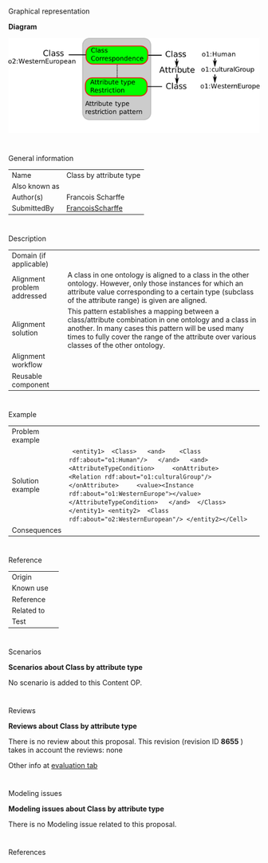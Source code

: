 # 

 Graphical representation



__Diagram__ 





[![Image:Class-by-attribute-type.png](./Class-by-attribute-type.png)](../Image/Class-by-attribute-type.png.md "Image:Class-by-attribute-type.png")





# 

 General information




|  |  |
| --- | --- |
|  Name  |  Class by attribute type  |
|  Also known as  |  |
|  Author(s)  |  Francois Scharffe  |
|  SubmittedBy  | [FrancoisScharffe](../User/FrancoisScharffe.md "User:FrancoisScharffe")  |



  





# 

 Description




|  |  |
| --- | --- |
|  Domain (if applicable)  |  |
|  Alignment problem addressed  |  A class in one ontology is aligned to a class in the other ontology. However, only those instances for which an attribute value corresponding to a certain type (subclass of the attribute range) is given are aligned.  |
|  Alignment solution  |  This pattern establishes a mapping between a class/attribute combination in one  ontology and a class in another. In many cases this pattern will be used many times to fully cover the range of the attribute over various classes of the other ontology.  |
|  Alignment workflow  |  |
|  Reusable component  |  |



  





# 

 Example




|  |  |
| --- | --- |
|  Problem example  |  |
|  Solution example  |  <Cell> ``` <entity1>  <Class>   <and>    <Class rdf:about="o1:Human"/>   </and>   <and>    <AttributeTypeCondition>     <onAttribute>      <Relation rdf:about="o1:culturalGroup"/>     </onAttribute>     <value><Instance rdf:about="o1:WesternEurope"></value>    </AttributeTypeCondition>   </and>  </Class> </entity1> <entity2>  <Class rdf:about="o2:WesternEuropean"/> </entity2></Cell>``` |
|  Consequences  |  |



  





# 

 Reference




|  |  |
| --- | --- |
|  Origin  |  |
|  Known use  |  |
|  Reference  |  |
|  Related to  |  |
|  Test  |  |



  





# 

 Scenarios




__Scenarios about Class by attribute type__ 


 No scenario is added to this Content OP.
 




# 

 Reviews




__Reviews about Class by attribute type__ 


 There is no review about this proposal.
This revision (revision ID
 __8655__ 
 ) takes in account the reviews: none
 



 Other info at
 [evaluation tab](http://ontologydesignpatterns.org/wiki/index.php?title=Submissions:Class_by_attribute_type&action=evaluation "http://ontologydesignpatterns.org/wiki/index.php?title=Submissions:Class_by_attribute_type&action=evaluation") 





  





# 

 Modeling issues




__Modeling issues about Class by attribute type__ 


 There is no Modeling issue related to this proposal.
 




  





# 

 References